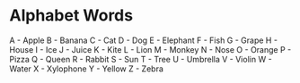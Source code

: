 # Alphabet Words

A - Apple
B - Banana
C - Cat
D - Dog
E - Elephant
F - Fish
G - Grape
H - House
I - Ice
J - Juice
K - Kite
L - Lion
M - Monkey
N - Nose
O - Orange
P - Pizza
Q - Queen
R - Rabbit
S - Sun
T - Tree
U - Umbrella
V - Violin
W - Water
X - Xylophone
Y - Yellow
Z - Zebra